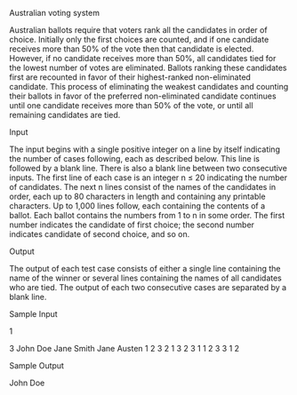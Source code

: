 Australian voting system

Australian ballots require that voters rank all the candidates in order of choice. Initially only the first choices are counted, and if one candidate receives more than 50% of the vote then that candidate is elected. However, if no candidate receives more than 50%, all candidates tied for the lowest number of votes are eliminated. Ballots ranking these candidates first are recounted in favor of their highest-ranked non-eliminated candidate. This process of eliminating the weakest candidates and counting their ballots in favor of the preferred non-eliminated candidate continues until one candidate receives more than 50% of the vote, or until all remaining candidates are tied.

Input

The input begins with a single positive integer on a line by itself indicating the number of cases following, each as described below. This line is followed by a blank line. There is also a blank line between two consecutive inputs. The first line of each case is an integer n ≤ 20 indicating the number of candidates. The next n lines consist of the names of the candidates in order, each up to 80 characters in length and containing any printable characters. Up to 1,000 lines follow, each containing the contents of a ballot. Each ballot contains the numbers from 1 to n in some order. The first number indicates the candidate of first choice; the second number indicates candidate of second choice, and so on.

Output

The output of each test case consists of either a single line containing the name of the winner or several lines containing the names of all candidates who are tied. The output of each two consecutive cases are separated by a blank line.

Sample Input

1

3
John Doe
Jane Smith
Jane Austen
1 2 3
2 1 3
2 3 1
1 2 3
3 1 2

Sample Output

John Doe